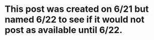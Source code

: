 # This post was created on 6/21 but named 6/22 to see if it would not post as available until 6/22.
